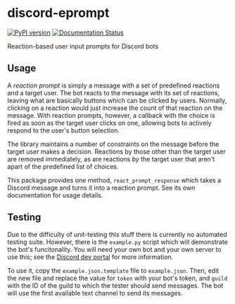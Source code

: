 # discord-eprompt

[![PyPI version](https://badge.fury.io/py/discord-eprompt.svg)](https://badge.fury.io/py/discord-eprompt)
[![Documentation Status](https://readthedocs.org/projects/discord-eprompt/badge/?version=latest)](https://discord-eprompt.readthedocs.io/en/latest/?badge=latest)

Reaction-based user input prompts for Discord bots

## Usage

A *reaction prompt* is simply a message with a set of predefined reactions and a target user. The bot reacts to the 
message with its set of reactions, leaving what are basically buttons which can be clicked by users. Normally, clicking 
on a reaction would just increase the count of that reaction on the message.  With reaction prompts, however, a 
callback with the choice is fired as soon as the target user clicks on one, allowing bots to actively respond to the 
user's button selection.

The library maintains a number of constraints on the message before the target user makes a decision. Reactions by 
those other than the target user are removed immediately, as are reactions *by* the target user that aren't apart of 
the predefined list of choices.

This package provides one method, `react_prompt_response` which takes a Discord message and turns it into a reaction
prompt. See its own documentation for usage details.

## Testing

Due to the difficulty of unit-testing this stuff there is currently no automated testing suite. However, there is the
`example.py` script which will demonstrate the bot's funcitonality. You will need your own bot and your own server to
use this; see the [Discord dev portal](https://discord.com/developers) for more information.

To use it, copy the `example.json.template` file to `example.json`. Then, edit the new file and replace the value for 
`token` with your bot's token, and `guild` with the ID of the guild to which the tester should send messages. The bot
will use the first available text channel to send its messages.
